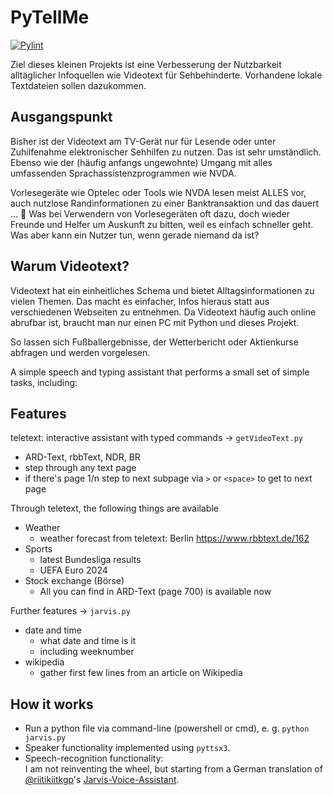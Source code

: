 # PyTellMe
[![Pylint](https://github.com/DGrothe-PhD/PyTellMe/actions/workflows/pylint.yml/badge.svg)](https://github.com/DGrothe-PhD/PyTellMe/actions/workflows/pylint.yml)
<!--&nbsp; [![pylint score](https://R2-bucket-url/badge_dir_with_uniq_name/my-code/pylint/pylint_scan.svg)](https://github.com/YaoYinYing/pylint-github-action)-->

Ziel dieses kleinen Projekts ist eine 
Verbesserung der Nutzbarkeit alltäglicher Infoquellen wie Videotext für Sehbehinderte.
Vorhandene lokale Textdateien sollen dazukommen.

## Ausgangspunkt
Bisher ist der Videotext am TV-Gerät nur für Lesende oder unter Zuhilfenahme elektronischer Sehhilfen zu nutzen. 
Das ist sehr umständlich. Ebenso wie der (häufig anfangs ungewohnte) Umgang mit alles umfassenden Sprachassistenzprogrammen wie NVDA.

Vorlesegeräte wie Optelec oder Tools wie NVDA lesen meist ALLES vor, auch nutzlose Randinformationen zu einer Banktransaktion und das dauert … 🐌
Was bei Verwendern von Vorlesegeräten oft dazu, doch wieder Freunde und Helfer um Auskunft zu bitten, weil es einfach schneller geht.
Was aber kann ein Nutzer tun, wenn gerade niemand da ist?

## Warum Videotext?
Videotext hat ein einheitliches Schema und bietet Alltagsinformationen zu vielen Themen.
Das macht es einfacher, Infos hieraus statt aus verschiedenen Webseiten zu entnehmen.
Da Videotext häufig auch online abrufbar ist, braucht man nur einen PC mit Python und dieses Projekt.

So lassen sich Fußballergebnisse, der Wetterbericht oder Aktienkurse abfragen und werden vorgelesen.

A simple speech and typing assistant that performs a small set of simple tasks, including:

## Features
teletext: interactive assistant with typed commands &rarr; `getVideoText.py`
* ARD-Text, rbbText, NDR, BR
* step through any text page
* if there's page 1/n step to next subpage via `>` or `<space>` to get to next page

Through teletext, the following things are available
* Weather
  * weather forecast from teletext: Berlin https://www.rbbtext.de/162
* Sports
  * latest Bundesliga results
  * UEFA Euro 2024
* Stock exchange (Börse)
  * All you can find in ARD-Text (page 700) is available now

Further features &rarr; `jarvis.py`
* date and time
  * what date and time is it
  * including weeknumber
* wikipedia
  * gather first few lines from an article on Wikipedia

## How it works

* Run a python file via command-line (powershell or cmd), e. g. `python jarvis.py`
* Speaker functionality implemented using `pyttsx3`.
* Speech-recognition functionality:<br>
I am not reinventing the wheel, but starting from a German translation of [@riitikiitkgp](https://github.com/riitikiitkgp/)'s [Jarvis-Voice-Assistant](https://github.com/riitikiitkgp/Jarvis-Voice-Assistant).
